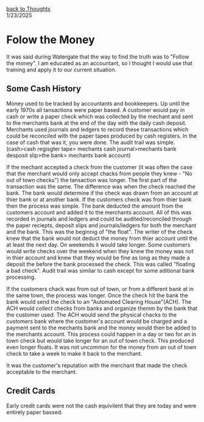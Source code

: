 [back to Thoughts](https://github.com/Marking-Time/Thoughts/tree/main)  
1/23/2025
# Folow the Money
It was said during Watergate that the way to find the truth was to "Follow the money".  I am educated as an accountant, so I thought I would use that training and apply it to our current situation.  

## Some Cash History  
Money used to be tracked by accountants and bookkeepers. Up until the early 1970s all tansactions were paper based.  A customer would pay in cash or write a paper check which was collected by the mechant and sent to the merchants bank at the end of the day with the daily cash deposit. Merchants used journals and ledgers to record these transactions which could be reconciled with the paper tapes produced by cash registers. In the case of cash that was it, you were done.  The audit trail was simple. (cash>cash regisgter tape> mechants cash journal>mechants bank desposit slip>the bank> mechants bank account)  


If the mechant accepted a check from the customer (it was often the case that the merchant would only accept chacks from people they knew - "No out of town checks") the tansaction was longer. The first part of the transaction was the same. The difference was when the check reached the bank. The bank would determine if the check was drawn from an account at thier bank or at another bank. If the customers check was from thier bank then the process was simple. The bank deducted the amount from the customers account and added it to the merchants account.  All of this was recorded in journals and ledgers and could be audited/reconciled through the paper reciepts, deposit slips and journals/ledgers for both the merchant and the bank.  This was the beginnig of "the float". The writer of the check knew that the bank would not deduct the money from thier account until the at least the next day. On weekends it would take longer. Some customers would write checks over the weekend when they knew the money was not in thier account and knew that they would be fine as long as they made a deposit the before the bank processed the check.  This was called "floating a bad check". Audit trail was similar to cash except for some aditional bank processing.  

If the customers chack was from out of town, or from a different bank at in the same town, the process was longer. Once the check hit the bank the bank would send the check to an "Automated Clearing House"(ACH). The ACH would collect checks from banks and organize themm by the bank that the customer used. The ACH would send the physical chacks to the customers bank where the customer's account would be charged and a payment sent to the mechants bank and the money would then be added to the merchants account. This process could happen in a day or two for an in town check but would take longer for an out of town check.  This produced even longer floats.  It was not uncommon for the money from an out of town check to take a week to  make it back to the merchant.  

It was the customer's reputation with the merchant that made the check acceptable to the merchant.

## Credit Cards  

Early credit cards were not the cash equivilent that they are today and were entirely paper bassed.





